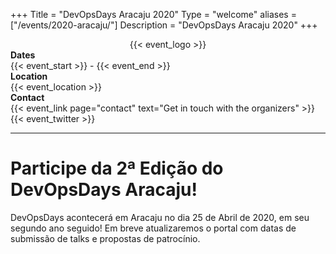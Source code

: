 +++
Title = "DevOpsDays Aracaju 2020"
Type = "welcome"
aliases = ["/events/2020-aracaju/"]
Description = "DevOpsDays Aracaju 2020"
+++

<!-- <div style="text-align:center;">
  {{< event_logo >}}
</div> -->

<div class="row">
    <div class="col-md-6">
        <div style="text-align:center;">
          {{< event_logo >}}
        </div>
    </div>
    <div class="col-md-6"> 
        <div class="row">
            <div class="col-md-2"><strong>Dates</strong></div>
            <div class="col-md-8">{{< event_start >}} - {{< event_end >}}</div>
        </div>
        <div class="row">
            <div class="col-md-2"><strong>Location</strong></div>
            <div class="col-md-8">{{< event_location >}}</div>
        </div>
        <!--<div class="row">
            <div class="col-md-2"><strong>Schedule</strong></div>
            <div class="col-md-8">{{< event_link page="schedule" text="View the schedule!" >}}</div>
        </div> -->
        <!-- <div class="row">
          <div class="col-md-2"><strong>Talks</strong></div>
          <div class="col-md-8">{{< event_link page="propose" text="Propose a talk!" >}}</div>
        </div> -->
        <!-- <div class="row">
          <div class="col-md-2"><strong>Register</strong></div>
          <div class="col-md-8">{{< event_link page="registration" text="Join the waiting list!" >}}</div>
        </div> -->
        <!-- <div class = "row">
          <div class = "col-md-2">
            <strong>Program</strong>
          </div>
          <div class = "col-md-8">
            View the {{< event_link page="program" text="program." >}}
          </div>
        </div>
        <div class = "row">
          <div class = "col-md-2">
            <strong>Speakers</strong>
          </div>
          <div class = "col-md-8">
            Check out the {{< event_link page="speakers" text="speakers!" >}}
          </div>
        </div> -->
        <!-- <div class="row">
          <div class="col-md-2"><strong>Sponsors</strong></div>
          <div class="col-md-8">{{< event_link page="sponsor" text="Become a sponsor!" >}}</div>
        </div> -->
        <div class="row">
          <div class="col-md-2"><strong>Contact</strong></div>
          <div class="col-md-8">{{< event_link page="contact" text="Get in touch with the organizers" >}}</div>
        </div>
        <div class="row">
          <div class="col-md-2"></div>
          <div class="col-md-8">{{< event_twitter >}}</div>
        </div>
    </div>
</div>

<hr/>


Participe da 2ª Edição do DevOpsDays Aracaju!
===

DevOpsDays acontecerá em Aracaju no dia 25 de Abril de 2020, em seu segundo ano seguido!
Em breve atualizaremos o portal com datas de submissão de talks e propostas de patrocínio.
